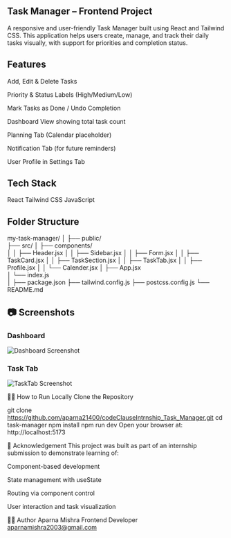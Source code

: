 ## Task Manager – Frontend Project

A responsive and user-friendly Task Manager built using React and Tailwind CSS.
This application helps users create, manage, and track their daily tasks visually, with support for priorities and completion status.

## Features
Add, Edit & Delete Tasks

Priority & Status Labels (High/Medium/Low)

Mark Tasks as Done / Undo Completion

Dashboard View showing total task count

Planning Tab (Calendar placeholder)

Notification Tab (for future reminders)

User Profile in Settings Tab

## Tech Stack
React 
Tailwind CSS
JavaScript 

## Folder Structure

my-task-manager/
│
├── public/               
├── src/
│   ├── components/       
│   │   ├── Header.jsx
│   │   ├── Sidebar.jsx
│   │   ├── Form.jsx
│   │   ├── TaskCard.jsx
│   │   ├── TaskSection.jsx
│   │   ├── TaskTab.jsx
│   │   ├── Profile.jsx
│   │   └── Calender.jsx
│   ├── App.jsx           
│   └── index.js          
│
├── package.json
├── tailwind.config.js
├── postcss.config.js
└── README.md


## 📷 Screenshots

###  Dashboard
![Dashboard Screenshot](./screenshots/Dashboard.png)

### Task Tab
![TaskTab Screenshot](./screenshots/TaskSection.png)


🧑‍💻 How to Run Locally Clone the Repository

git clone https://github.com/aparna21400/codeClauseIntrnship_Task_Manager.git
cd task-manager
npm install
npm run dev
Open your browser at: http://localhost:5173


🤝 Acknowledgement
This project was built as part of an internship submission to demonstrate learning of:

Component-based development

State management with useState

Routing via component control

User interaction and task visualization


🧑‍🎓 Author
Aparna Mishra
Frontend Developer
aparnamishra2003@gmail.com

